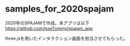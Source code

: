 # samples_for_2020spajam

2020年のSPAJAMで作成。本アプリは以下
https://github.com/IsseTommy/spajam_app

three.jsを用いたインタラクション画面を担当させてもらった。
